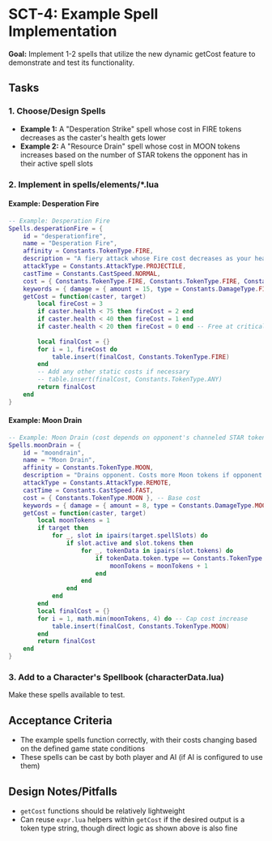 # SCT-4: Example Spell Implementation

**Goal:** Implement 1-2 spells that utilize the new dynamic getCost feature to demonstrate and test its functionality.

## Tasks

### 1. Choose/Design Spells
- **Example 1:** A "Desperation Strike" spell whose cost in FIRE tokens decreases as the caster's health gets lower
- **Example 2:** A "Resource Drain" spell whose cost in MOON tokens increases based on the number of STAR tokens the opponent has in their active spell slots

### 2. Implement in spells/elements/*.lua

#### Example: Desperation Fire
```lua
-- Example: Desperation Fire
Spells.desperationFire = {
    id = "desperationfire",
    name = "Desperation Fire",
    affinity = Constants.TokenType.FIRE,
    description = "A fiery attack whose Fire cost decreases as your health lowers.",
    attackType = Constants.AttackType.PROJECTILE,
    castTime = Constants.CastSpeed.NORMAL,
    cost = { Constants.TokenType.FIRE, Constants.TokenType.FIRE, Constants.TokenType.FIRE }, -- Base/max cost for UI reference
    keywords = { damage = { amount = 15, type = Constants.DamageType.FIRE } },
    getCost = function(caster, target)
        local fireCost = 3
        if caster.health < 75 then fireCost = 2 end
        if caster.health < 40 then fireCost = 1 end
        if caster.health < 20 then fireCost = 0 end -- Free at critical health
        
        local finalCost = {}
        for i = 1, fireCost do
            table.insert(finalCost, Constants.TokenType.FIRE)
        end
        -- Add any other static costs if necessary
        -- table.insert(finalCost, Constants.TokenType.ANY) 
        return finalCost
    end
}
```

#### Example: Moon Drain
```lua
-- Example: Moon Drain (cost depends on opponent's channeled STAR tokens)
Spells.moonDrain = {
    id = "moondrain",
    name = "Moon Drain",
    affinity = Constants.TokenType.MOON,
    description = "Drains opponent. Costs more Moon tokens if opponent is channeling Star mana.",
    attackType = Constants.AttackType.REMOTE,
    castTime = Constants.CastSpeed.FAST,
    cost = { Constants.TokenType.MOON }, -- Base cost
    keywords = { damage = { amount = 8, type = Constants.DamageType.MOON } },
    getCost = function(caster, target)
        local moonTokens = 1
        if target then
            for _, slot in ipairs(target.spellSlots) do
                if slot.active and slot.tokens then
                    for _, tokenData in ipairs(slot.tokens) do
                        if tokenData.token.type == Constants.TokenType.STAR then
                            moonTokens = moonTokens + 1
                        end
                    end
                end
            end
        end
        local finalCost = {}
        for i = 1, math.min(moonTokens, 4) do -- Cap cost increase
            table.insert(finalCost, Constants.TokenType.MOON)
        end
        return finalCost
    end
}
```

### 3. Add to a Character's Spellbook (characterData.lua)
Make these spells available to test.

## Acceptance Criteria
- The example spells function correctly, with their costs changing based on the defined game state conditions
- These spells can be cast by both player and AI (if AI is configured to use them)

## Design Notes/Pitfalls
- `getCost` functions should be relatively lightweight
- Can reuse `expr.lua` helpers within `getCost` if the desired output is a token type string, though direct logic as shown above is also fine